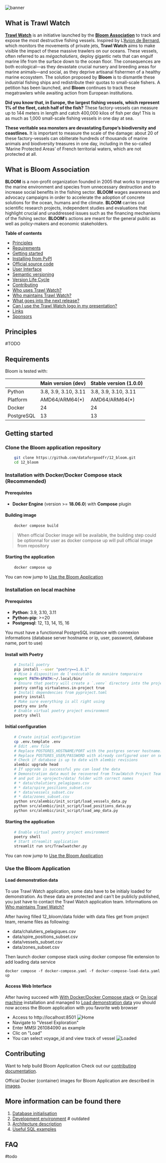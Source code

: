 

![banner](src/images/banner.png)

## What is Trawl Watch

**[Trawl Watch](https://twitter.com/TrawlWatch)** is an initiative launched by the **[Bloom Association](https://www.bloomassociation.org/en/)** to track and expose the most destructive fishing vessels. Inspired by L’[Avion de Bernard](https://www.instagram.com/laviondebernard/), which monitors the movements of private jets, **Trawl Watch** aims to make visible the impact of these massive trawlers on our oceans. These vessels, often referred to as _mégachalutiers_, deploy gigantic nets that can engulf marine life from the surface down to the ocean floor. The consequences are both ecological—as they devastate crucial nursery and breeding areas for marine animals—and social, as they deprive artisanal fishermen of a healthy marine ecosystem. The solution proposed by **Bloom** is to dismantle these industrial fishing ships and redistribute their quotas to small-scale fishers. A petition has been launched, and **Bloom** continues to track these megatrawlers while awaiting action from European institutions.

**Did you know that, in Europe, the largest fishing vessels, which represent 1% of the fleet, catch half of the fish?** These factory-vessels can measure up to 144 meters in length and catch 400,000 kilos of fish per day! This is as much as 1,000 small-scale fishing vessels in one day at sea.

**These veritable sea monsters are devastating Europe’s biodiversity and coastlines.** It is important to measure the scale of the damage: about 20 of these factory-vessels can obliterate hundreds of thousands of marine animals and biodiversity treasures in one day, including in the so-called ‘Marine Protected Areas’ of French territorial waters, which are not protected at all.

## What is Bloom Association

**BLOOM** is a non-profit organization founded in 2005 that works to preserve the marine environment and species from unnecessary destruction and to increase social benefits in the fishing sector. **BLOOM** wages awareness and advocacy campaigns in order to accelerate the adoption of concrete solutions for the ocean, humans and the climate. **BLOOM** carries out scientific research projects, independent studies and evaluations that highlight crucial and unaddressed issues such as the financing mechanisms of the fishing sector. **BLOOM**’s actions are meant for the general public as well as policy-makers and economic stakeholders.


**Table of contents**

- [Principles](#principles)
- [Requirements](#requirements)
- [Getting started](#getting-started)
- [Installing from PyPI](#installing-from-pypi)
- [Official source code](#official-source-code)
- [User Interface](#user-interface)
- [Semantic versioning](#semantic-versioning)
- [Version Life Cycle](#version-life-cycle)
- [Contributing](#contributing)
- [Who uses Trawl Watch?](#who-uses-trawl-watch)
- [Who maintains Trawl Watch?](#who-maintains-traw-watch)
- [What goes into the next release?](#what-goes-into-the-next-release)
- [Can I use the Trawl Watch logo in my presentation?](#can-i-use-the-trawl-watch-logo-in-my-presentation)
- [Links](#links)
- [Sponsors](#sponsors)

## Principles

#TODO

## Requirements

Bloom is tested with:

|             | Main version (dev)           | Stable version (1.0.0) |
|-------------|------------------------------|------------------------|
| Python      | 3.8, 3.9, 3.10, 3.11         | 3.8, 3.9, 3.10, 3.11   |
| Platform    | AMD64/ARM64(\*)              | AMD64/ARM64(\*)        |
| Docker      | 24                           | 24                     |
| PostgreSQL  | 13                           | 13                     |

## Getting started
### Clone the Bloom application repository

```bash
    git clone https://github.com/dataforgoodfr/12_bloom.git
    cd 12_bloom
```

### Installation with Docker/Docker Compose stack (Recommended)
#### Prerequistes
* **Docker Engine** (version >= **18.06.0**) with **Compose** plugin

#### Building image

```bash
    docker compose build
```

> When official Docker image will be available, the building step could be optionnal for user as docker compose up will pull official image from repository

#### Starting the application

```bash
    docker compose up
```

You can now jump to [Use the Bloom Application](#use-the-bloom-application)

### Installation on local machine
#### Prerequistes
* **Python**: 3.9, 3.10, 3.11
* **Python-pip**: >=20
* **Postgresql**: 12, 13, 14, 15, 16

You must have a functionnal PostgreSQL instance with connexion informations (database server hostname or ip, user, password, database name, port to use)

#### Install with Poetry

```bash
    # Install poetry
    pip install --user "poetry==1.8.1"
    # Mise à disposition de l'exécutable de manière temporaire
    export PATH=$PATH:~/.local/bin/
    # Ensure that poetry will create a `.venv` directory into the project with the command
    poetry config virtualenvs.in-project true
    # Install dependencies from pyproject.toml
    poetry install
    # Make sure everything is all right using
    poetry env info
    # Enable virtual poetry project environment
    poetry shell
```
#### Initial configuration
 
```bash
    # Create initial ocnfiguration
    cp .env.template .env
    # Edit .env file
    # Replace POSTGRES_HOSTNAME/PORT with the postgres server hostname:port (localhost if local default port server)
    # Replace POSTGRES_USER/PASSWORD with already configured user on serverside
    # Check if database is up to date with alembic revisions
    alembic upgrade head
    # If upgrade is successful you can load the data
    # Demonstration data must be recovered from TrawlWatch Project Team
    # and put in <project>/data/ folder with correct names
    # * data/chalutiers_pelagiques.csv
    # * data/spire_positions_subset.csv
    # * data/vessels_subset.csv
    # * data/zones_subset.csv
    python src/alembic/init_script/load_vessels_data.py
    python src/alembic/init_script/load_positions_data.py
    python src/alembic/init_script/load_amp_data.py
```
    
#### Starting the application
```bash
    # Enable virtual poetry project environment
    poetry shell
    # Start streamlit application
    streamlit run src/Trawlwatcher.py
```

You can now jump to [Use the Bloom Application](#use-the-bloom-application)

### Use the Bloom Application

#### Load demonstration data
To use Trawl Watch application, some data have to be initialy loaded for demonstration. As these data are protected and can't be publicly published, you just have to contact the Trawl Watch application team. Informations on [Who maintains Trawl Watch?](#who-maintains-traw-watch)

After having filled 12_bloom/data folder with data files get from project team, rename files as following:
* data/chalutiers_pelagiques.csv
* data/spire_positions_subset.csv
* data/vessels_subset.csv
* data/zones_subset.csv

Then launch docker compose stack using docker compose file extension to add loading data service

    docker compose -f docker-compose.yaml -f docker-compose-load-data.yaml up

#### Access Web Interface
After having succeed with [With Docker/Docker Compose stack](#with-docker) or [On local machine](#on-local-machine) installation and managed to [Load demonstration data](#load-demonstration-data) you should now access the Bloom application with you favorite web browser 
* Access to http://localhost:8501
![Home](docs/images/trawlwatch_home.png)
* Navigate to "Vessel Exploration"
* Enter MMSI 261084090 as example
* Clic on "Load"
* You can select voyage_id and view track of vessel
![Loaded](docs/images/trawlwatch_loaded_voyage.png)

## Contributing

Want to help build Bloom Application Check out our [contributing documentation](https://github.com/dataforgoodfr/12_bloom/tree/main/docs/contributing/README.md).

Official Docker (container) images for Bloom Application are described in [images](https://github.com/dataforgoodfr/12_bloom/tree/main/docker/).

## More information can be found there

1. [Database initialisation](./docs/notes/database.initialisation.md)
2. [Development environment](./docs/notes/development.environment.md) # outdated
3. [Architecture description](./docs/notes/technical.architecture.md)
4. [Useful SQL examples](./docs/notes/sql.examples.md)

## FAQ

#todo
